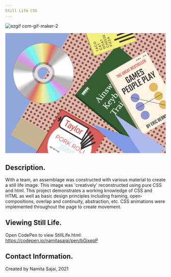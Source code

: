 ```yaml
---
Still Life CSS
---
```

![ezgif com-gif-maker-2](https://user-images.githubusercontent.com/122184153/216509529-bafd40a4-37cf-4d10-8d35-9920da1babf8.gif)

![alt text](StillLifeScreenshot.png "Still Life")
## Description.

With a team, an assemblage was constructed with various material to create a still life image. This image was 'creatively' reconstructed using pure CSS and html. This project demonstrates a working knowledge of CSS and HTML as well as basic design principles including framing, open-compositions, overlap and continuity, abstraction, etc. CSS animations were implemented throughout the page to create movement. 

## Viewing Still Life.

Open CodePen to view StillLife.html: https://codepen.io/namitasajai/pen/bGjxepP

## Contact Information.

Created by Namita Sajai, 2021

